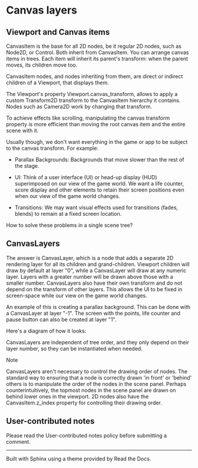 # Canvas layers

## Viewport and Canvas items

CanvasItem is the base for all 2D nodes, be it regular 2D nodes, such as
Node2D, or Control. Both inherit from CanvasItem. You can arrange canvas items
in trees. Each item will inherit its parent's transform: when the parent
moves, its children move too.

CanvasItem nodes, and nodes inheriting from them, are direct or indirect
children of a Viewport, that displays them.

The Viewport's property Viewport.canvas_transform, allows to apply a custom
Transform2D transform to the CanvasItem hierarchy it contains. Nodes such as
Camera2D work by changing that transform.

To achieve effects like scrolling, manipulating the canvas transform property
is more efficient than moving the root canvas item and the entire scene with
it.

Usually though, we don't want everything in the game or app to be subject to
the canvas transform. For example:

  * Parallax Backgrounds: Backgrounds that move slower than the rest of the stage.

  * UI: Think of a user interface (UI) or head-up display (HUD) superimposed on our view of the game world. We want a life counter, score display and other elements to retain their screen positions even when our view of the game world changes.

  * Transitions: We may want visual effects used for transitions (fades, blends) to remain at a fixed screen location.

How to solve these problems in a single scene tree?

## CanvasLayers

The answer is CanvasLayer, which is a node that adds a separate 2D rendering
layer for all its children and grand-children. Viewport children will draw by
default at layer "0", while a CanvasLayer will draw at any numeric layer.
Layers with a greater number will be drawn above those with a smaller number.
CanvasLayers also have their own transform and do not depend on the transform
of other layers. This allows the UI to be fixed in screen-space while our view
on the game world changes.

An example of this is creating a parallax background. This can be done with a
CanvasLayer at layer "-1". The screen with the points, life counter and pause
button can also be created at layer "1".

Here's a diagram of how it looks:

CanvasLayers are independent of tree order, and they only depend on their
layer number, so they can be instantiated when needed.

Note

CanvasLayers aren't necessary to control the drawing order of nodes. The
standard way to ensuring that a node is correctly drawn 'in front' or 'behind'
others is to manipulate the order of the nodes in the scene panel. Perhaps
counterintuitively, the topmost nodes in the scene panel are drawn on behind
lower ones in the viewport. 2D nodes also have the CanvasItem.z_index property
for controlling their drawing order.

## User-contributed notes

Please read the User-contributed notes policy before submitting a comment.

* * *

Built with Sphinx using a theme provided by Read the Docs.

